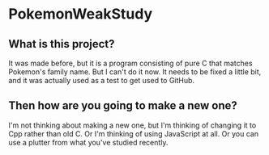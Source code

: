 # PokemonWeakStudy
## What is this project?
It was made before, but it is a program consisting of pure C that matches Pokemon's family name.
But I can't do it now. It needs to be fixed a little bit, and it was actually used as a test to get used to GitHub.
## Then how are you going to make a new one?
I'm not thinking about making a new one, but I'm thinking of changing it to Cpp rather than old C.
Or I'm thinking of using JavaScript at all. Or you can use a plutter from what you've studied recently.
